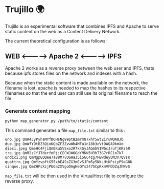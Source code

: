 # Trujillo 🌍

Trujillo is an experimental software that combines IPFS and Apache to serve static content on the web as a Content Delivery Network.

The current theoretical configuration is as follows: 

## WEB <-----> Apache 2 <-----> IPFS
Apache 2 works as a reverse proxy between the web user and IPFS, thats because ipfs stores files on the network and indexes with a hash. 

Because when the static content is made available on the network, the filename is lost, apache is needed to map the hashes to its respective filenames so that the end user can still use its original filename to reach the file.

### Generate content mapping
```bash
python map_generator.py /path/to/static/content
```
This command generates a file `map_file.txt` similar to this :

```bash
uno.jpg QmR4JyPyhaMYfD6HsNg89ptB2mYm87xhY5wtZiruWQA8Jb
due.jpg QmWfY9tBZ3QioKQbZF3ZvwWb4MFu1n18b3cVtDAQA9kmXo
dieci.jpeg QmeHC4FjiQmEKuSVSxo2R7k4GyJAGmbV1WbcJruTjKKz6R
tre.jpg QmR2zCfJTderfnPjjCECWJW6GdYMKN5H3hT3G7rRE1n7k7
undici.png QmNgpGQQee7a88M7vUGWaJ5iSGC4zg7FBwdeyUN3V7QVsK
quattro.jpg QmYzvpftG55xbE4SsZG3mEvSJFm5y5NkLHtKPsiyP9aG8U
cinque.jpg QmZHPsXzjPbGa2XVgoDAgHeQYs247GCpKk4VFDDZqJhWvS
```

`map_file.txt` will be then used in the VirtualHost file to configure the reverse proxy.



